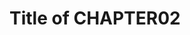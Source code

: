 # Title of CHAPTER02

<!-- START revision history -->
<!-- END revision history -->

<!-- START toc -->
<!-- END toc -->
